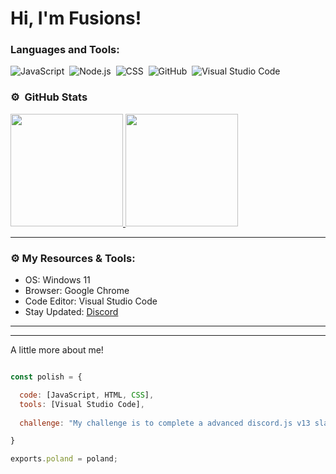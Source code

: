 # Hi, I'm Fusions!

### Languages and Tools:

![JavaScript](https://img.shields.io/badge/-JavaScript-333333?style=flat&logo=javascript)&nbsp;
![Node.js](https://img.shields.io/badge/-Node.js-333333?style=flat&logo=node.js)&nbsp;
![CSS](https://img.shields.io/badge/-CSS-333333?style=flat&logo=CSS3&logoColor=1572B6)&nbsp;
![GitHub](https://img.shields.io/badge/-GitHub-333333?style=flat&logo=github)&nbsp;
![Visual Studio Code](https://img.shields.io/badge/-Visual%20Studio%20Code-333333?style=flat&logo=visual-studio-code&logoColor=007ACC)&nbsp;

### ⚙️ &nbsp;GitHub Stats

<p align="left">
<a href="https://github.com/FusionsDev">
  <img height="180em" src="https://github-readme-stats-eight-theta.vercel.app/api?username=FusionsDev&show_icons=true&theme=react&include_all_commits=true&count_private=true"/>
  <img height="180em" src="https://github-readme-stats-eight-theta.vercel.app/api/top-langs/?username=FusionsDev&layout=compact&langs_count=8&theme=react"/>
</a>
</p>

---

### ⚙️ My Resources & Tools:

- OS: Windows 11
- Browser: Google Chrome
- Code Editor: Visual Studio Code
- Stay Updated: [Discord](https://fusions.dev/discord)

---



---

A little more about me! 

```js

const polish = {

  code: [JavaScript, HTML, CSS],
  tools: [Visual Studio Code], 
  
  challenge: "My challenge is to complete a advanced discord.js v13 slash command bot.",

}

exports.poland = poland;

```
